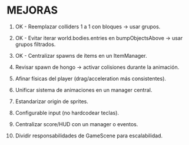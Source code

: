 # MEJORAS

1. OK - Reemplazar colliders 1 a 1 con bloques → usar grupos.

2. OK - Evitar iterar world.bodies.entries en bumpObjectsAbove → usar grupos filtrados.

3. OK - Centralizar spawns de ítems en un ItemManager.

4. Revisar spawn de hongo → activar colisiones durante la animación.

5. Afinar físicas del player (drag/acceleration más consistentes).

6. Unificar sistema de animaciones en un manager central.

7. Estandarizar origin de sprites.

8. Configurable input (no hardcodear teclas).

9. Centralizar score/HUD con un manager o eventos.

10. Dividir responsabilidades de GameScene para escalabilidad.